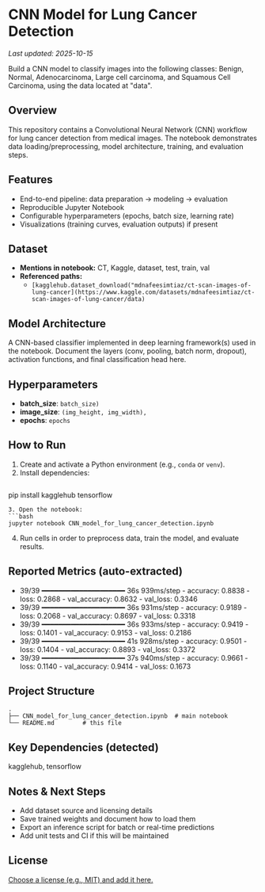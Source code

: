 # CNN Model for Lung Cancer Detection

_Last updated: 2025-10-15_

Build a CNN model to classify images into the following classes: Benign, Normal, Adenocarcinoma, Large cell carcinoma, and Squamous Cell Carcinoma, using the data located at "data".

## Overview

This repository contains a Convolutional Neural Network (CNN) workflow for lung cancer detection from medical images. The notebook demonstrates data loading/preprocessing, model architecture, training, and evaluation steps.

## Features

- End-to-end pipeline: data preparation → modeling → evaluation
- Reproducible Jupyter Notebook
- Configurable hyperparameters (epochs, batch size, learning rate)
- Visualizations (training curves, evaluation outputs) if present

## Dataset

- **Mentions in notebook:** CT, Kaggle, dataset, test, train, val
- **Referenced paths:**
  - `[kagglehub.dataset_download("mdnafeesimtiaz/ct-scan-images-of-lung-cancer](https://www.kaggle.com/datasets/mdnafeesimtiaz/ct-scan-images-of-lung-cancer/data)`


## Model Architecture

A CNN-based classifier implemented in deep learning framework(s) used in the notebook. Document the layers (conv, pooling, batch norm, dropout), activation functions, and final classification head here.

## Hyperparameters

- **batch_size**: `batch_size)`
- **image_size**: `(img_height, img_width),`
- **epochs**: `epochs`

## How to Run

1. Create and activate a Python environment (e.g., `conda` or `venv`).
2. Install dependencies:
   ```bash
pip install kagglehub tensorflow
   ```
3. Open the notebook:
   ```bash
   jupyter notebook CNN_model_for_lung_cancer_detection.ipynb
   ```
4. Run cells in order to preprocess data, train the model, and evaluate results.

## Reported Metrics (auto-extracted)
- 39/39 ━━━━━━━━━━━━━━━━━━━━ 36s 939ms/step - accuracy: 0.8838 - loss: 0.2868 - val_accuracy: 0.8632 - val_loss: 0.3346
- 39/39 ━━━━━━━━━━━━━━━━━━━━ 36s 931ms/step - accuracy: 0.9189 - loss: 0.2068 - val_accuracy: 0.8697 - val_loss: 0.3318
- 39/39 ━━━━━━━━━━━━━━━━━━━━ 36s 933ms/step - accuracy: 0.9419 - loss: 0.1401 - val_accuracy: 0.9153 - val_loss: 0.2186
- 39/39 ━━━━━━━━━━━━━━━━━━━━ 41s 928ms/step - accuracy: 0.9501 - loss: 0.1404 - val_accuracy: 0.8893 - val_loss: 0.3372
- 39/39 ━━━━━━━━━━━━━━━━━━━━ 37s 940ms/step - accuracy: 0.9661 - loss: 0.1140 - val_accuracy: 0.9414 - val_loss: 0.1673

## Project Structure

```
.
├── CNN_model_for_lung_cancer_detection.ipynb  # main notebook
└── README.md        # this file
```

## Key Dependencies (detected)

kagglehub, tensorflow

## Notes & Next Steps

- Add dataset source and licensing details
- Save trained weights and document how to load them
- Export an inference script for batch or real-time predictions
- Add unit tests and CI if this will be maintained

## License

[Choose a license (e.g., MIT) and add it here.](https://www.mit.edu/~amini/LICENSE.md)
